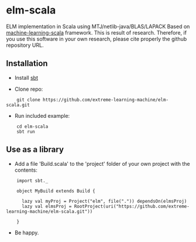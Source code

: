 elm-scala
=========

ELM implementation in Scala using MTJ/netlib-java/BLAS/LAPACK
Based on [machine-learning-scala](https://github.com/machine-learning-scala/mls "mls") framework.
This is result of research.
Therefore, if you use this software in your own research,
please cite properly the github repository URL.


Installation
------------

* Install [sbt](http://www.scala-sbt.org/release/tutorial/Installing-sbt-on-Linux.html "installing sbt")

* Clone repo:
```
    git clone https://github.com/extreme-learning-machine/elm-scala.git
```

* Run included example:
```
    cd elm-scala
    sbt run
```


Use as a library
----------------

* Add a file 'Build.scala' to the 'project' folder of your own project with the contents:
```
    import sbt._

    object MyBuild extends Build {

      lazy val myProj = Project("elm", file(".")) dependsOn(elmsProj)
      lazy val elmsProj = RootProject(uri("https://github.com/extreme-learning-machine/elm-scala.git"))

    }
```

* Be happy.
